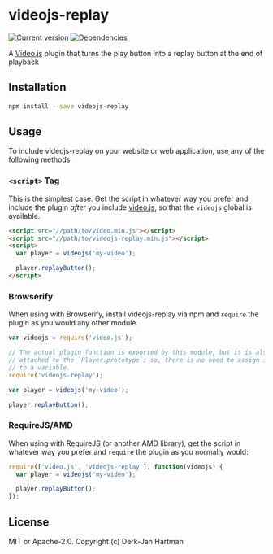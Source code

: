 # videojs-replay

[![Current version](https://img.shields.io/npm/v/videojs-replay.svg)](https://www.npmjs.com/package/videojs-replay) [![Dependencies](https://img.shields.io/versioneye/d/nodejs/videojs-replay.svg)](https://www.versioneye.com/nodejs/videojs-replay)

A [Video.js](https://www.videojs.com) plugin that turns the play button into a replay button at the end of playback

## Installation

```sh
npm install --save videojs-replay
```

## Usage

To include videojs-replay on your website or web application, use any of the following methods.

### `<script>` Tag

This is the simplest case. Get the script in whatever way you prefer and include the plugin _after_ you include [video.js][videojs], so that the `videojs` global is available.

```html
<script src="//path/to/video.min.js"></script>
<script src="//path/to/videojs-replay.min.js"></script>
<script>
  var player = videojs('my-video');

  player.replayButton();
</script>
```

### Browserify

When using with Browserify, install videojs-replay via npm and `require` the plugin as you would any other module.

```js
var videojs = require('video.js');

// The actual plugin function is exported by this module, but it is also
// attached to the `Player.prototype`; so, there is no need to assign it
// to a variable.
require('videojs-replay');

var player = videojs('my-video');

player.replayButton();
```

### RequireJS/AMD

When using with RequireJS (or another AMD library), get the script in whatever way you prefer and `require` the plugin as you normally would:

```js
require(['video.js', 'videojs-replay'], function(videojs) {
  var player = videojs('my-video');

  player.replayButton();
});
```

## License

MIT or Apache-2.0. Copyright (c) Derk-Jan Hartman


[videojs]: http://videojs.com/
